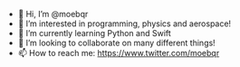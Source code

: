 - 👋 Hi, I’m @moebqr
- 👀 I’m interested in programming, physics and aerospace!
- 🌱 I’m currently learning Python and Swift
- 💞️ I’m looking to collaborate on many different things!
- 📫 How to reach me: https://www.twitter.com/moebqr

<!---
Atra1x/Mohamed is a ✨ special ✨ repository because its `README.md` (this file) appears on your GitHub profile.
You can click the Preview link to take a look at your changes.
--->
